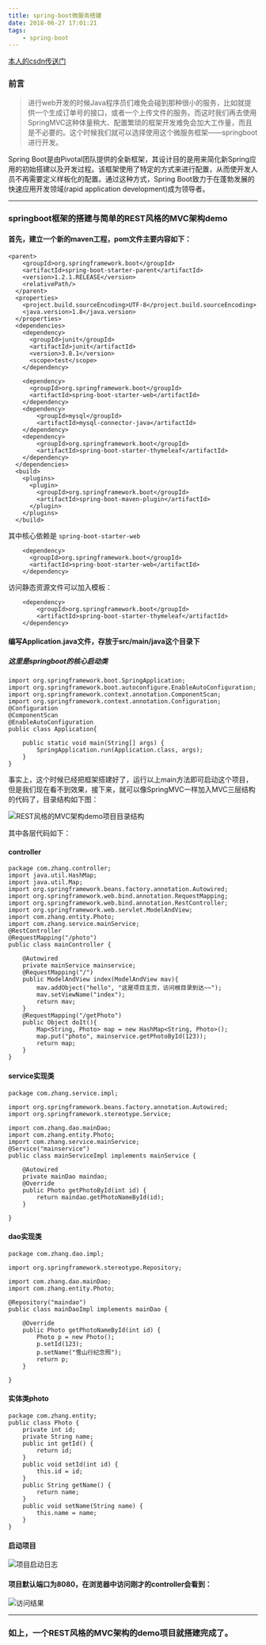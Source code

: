```yaml
---
title: spring-boot微服务搭建
date: 2018-06-27 17:01:21
tags: 
	- spring-boot
---
```


[本人的csdn传送门](http://blog.csdn.net/qq_26627671/article/details/76563127)
### 前言
> 进行web开发的时候Java程序员们难免会碰到那种很小的服务，比如就提供一个生成订单号的接口，或者一个上传文件的服务。而这时我们再去使用SpringMVC这种体量稍大、配置繁琐的框架开发难免会加大工作量，而且是不必要的。这个时候我们就可以选择使用这个微服务框架——springboot进行开发。

Spring Boot是由Pivotal团队提供的全新框架，其设计目的是用来简化新Spring应用的初始搭建以及开发过程。该框架使用了特定的方式来进行配置，从而使开发人员不再需要定义样板化的配置。通过这种方式，Spring Boot致力于在蓬勃发展的快速应用开发领域(rapid application development)成为领导者。

<!--more-->

----------
### springboot框架的搭建与简单的REST风格的MVC架构demo
#### 首先，建立一个新的maven工程，pom文件主要内容如下：
```
<parent>
    <groupId>org.springframework.boot</groupId>
    <artifactId>spring-boot-starter-parent</artifactId>
    <version>1.2.1.RELEASE</version>
    <relativePath/>
  </parent>
  <properties>
    <project.build.sourceEncoding>UTF-8</project.build.sourceEncoding>
    <java.version>1.8</java.version>
  </properties>
  <dependencies>
    <dependency>
      <groupId>junit</groupId>
      <artifactId>junit</artifactId>
      <version>3.8.1</version>
      <scope>test</scope>
    </dependency>
    
    <dependency>
      <groupId>org.springframework.boot</groupId>
      <artifactId>spring-boot-starter-web</artifactId>
    </dependency>
    <dependency>
        <groupId>mysql</groupId>
        <artifactId>mysql-connector-java</artifactId>
    </dependency>
    <dependency>
        <groupId>org.springframework.boot</groupId>
        <artifactId>spring-boot-starter-thymeleaf</artifactId>
    </dependency>
  </dependencies>
  <build>
    <plugins>
      <plugin>
        <groupId>org.springframework.boot</groupId>
        <artifactId>spring-boot-maven-plugin</artifactId>
      </plugin>
    </plugins>
  </build>
```
其中核心依赖是	`spring-boot-starter-web`
```
	<dependency>
      <groupId>org.springframework.boot</groupId>
      <artifactId>spring-boot-starter-web</artifactId>
    </dependency>
```
访问静态资源文件可以加入模板：
```
	<dependency>
        <groupId>org.springframework.boot</groupId>
        <artifactId>spring-boot-starter-thymeleaf</artifactId>
    </dependency>
```
#### 编写Application.java文件，存放于src/main/java这个目录下
##### 这里是springboot的核心启动类
```
import org.springframework.boot.SpringApplication;
import org.springframework.boot.autoconfigure.EnableAutoConfiguration;
import org.springframework.context.annotation.ComponentScan;
import org.springframework.context.annotation.Configuration;
@Configuration
@ComponentScan
@EnableAutoConfiguration
public class Application{
	
	public static void main(String[] args) {
		SpringApplication.run(Application.class, args);
	}
}
```
事实上，这个时候已经把框架搭建好了，运行以上main方法即可启动这个项目，但是我们现在看不到效果，接下来，就可以像SpringMVC一样加入MVC三层结构的代码了，目录结构如下图：

![REST风格的MVC架构demo项目目录结构](http://upload-images.jianshu.io/upload_images/3327380-fb0da321cb7b5abb?imageMogr2/auto-orient/strip%7CimageView2/2/w/1240)

其中各层代码如下：
#### controller
```
package com.zhang.controller;
import java.util.HashMap;
import java.util.Map;
import org.springframework.beans.factory.annotation.Autowired;
import org.springframework.web.bind.annotation.RequestMapping;
import org.springframework.web.bind.annotation.RestController;
import org.springframework.web.servlet.ModelAndView;
import com.zhang.entity.Photo;
import com.zhang.service.mainService;
@RestController
@RequestMapping("/photo")
public class mainController {

	@Autowired
	private mainService mainservice;
	@RequestMapping("/")
	public ModelAndView index(ModelAndView mav){
		mav.addObject("hello", "这是项目主页，访问根目录到达~~");
		mav.setViewName("index");
		return mav;
	}
	@RequestMapping("/getPhoto")
	public Object doIt(){
		Map<String, Photo> map = new HashMap<String, Photo>();
		map.put("photo", mainservice.getPhotoById(123));
		return map;
	}
}

```
#### service实现类
```
package com.zhang.service.impl;

import org.springframework.beans.factory.annotation.Autowired;
import org.springframework.stereotype.Service;

import com.zhang.dao.mainDao;
import com.zhang.entity.Photo;
import com.zhang.service.mainService;
@Service("mainservice")
public class mainServiceImpl implements mainService {

	@Autowired
	private mainDao maindao;
	@Override
	public Photo getPhotoById(int id) {
		return maindao.getPhotoNameById(id);
	}

}

```
#### dao实现类
```
package com.zhang.dao.impl;

import org.springframework.stereotype.Repository;

import com.zhang.dao.mainDao;
import com.zhang.entity.Photo;

@Repository("maindao")
public class mainDaoImpl implements mainDao {

	@Override
	public Photo getPhotoNameById(int id) {
		Photo p = new Photo();
		p.setId(123);
		p.setName("雪山行纪念照");
		return p;
	}

}

```
#### 实体类photo
```
package com.zhang.entity;
public class Photo {
	private int id;
	private String name;
	public int getId() {
		return id;
	}
	public void setId(int id) {
		this.id = id;
	}
	public String getName() {
		return name;
	}
	public void setName(String name) {
		this.name = name;
	}
}

```
#### 启动项目

![项目启动日志](http://upload-images.jianshu.io/upload_images/3327380-8ed38aa7e3e43e40?imageMogr2/auto-orient/strip%7CimageView2/2/w/1240)

#### 项目默认端口为8080，在浏览器中访问刚才的controller会看到：

![访问结果](http://upload-images.jianshu.io/upload_images/3327380-75812c968f3ff846?imageMogr2/auto-orient/strip%7CimageView2/2/w/1240)


----------
### 如上，一个REST风格的MVC架构的demo项目就搭建完成了。
